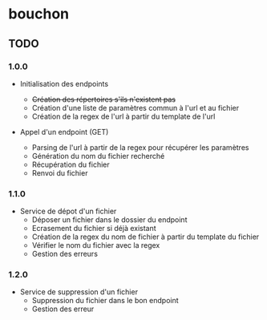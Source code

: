 # bouchon

## TODO

### 1.0.0

* Initialisation des endpoints
    * ~~Création des répertoires s'ils n'existent pas~~
    * Création d'une liste de paramètres commun à l'url et au fichier
    * Création de la regex de l'url à partir du template de l'url
    
* Appel d'un endpoint (GET)
    * Parsing de l'url à partir de la regex pour récupérer les paramètres
    * Génération du nom du fichier recherché
    * Récupération du fichier
    * Renvoi du fichier

### 1.1.0

* Service de dépot d'un fichier
    * Déposer un fichier dans le dossier du endpoint
    * Ecrasement du fichier si déjà existant
    * Création de la regex du nom de fichier à partir du template du fichier
    * Vérifier le nom du fichier avec la regex
    * Gestion des erreurs

### 1.2.0

* Service de suppression d'un fichier
    * Suppression du fichier dans le bon endpoint
    * Gestion des erreur
  